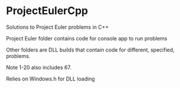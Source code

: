 # ProjectEulerCpp
Solutions to Project Euler problems in C++

Project Euler folder contains code for console app to run problems

Other folders are DLL builds that contain code for different, specified, problems. 

Note 1-20 also includes 67.


Relies on Windows.h for DLL loading
